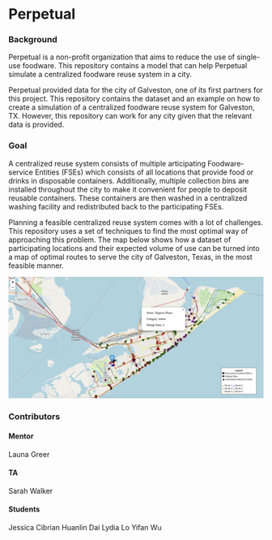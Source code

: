 # Perpetual

### Background

Perpetual is a non-profit organization that aims to reduce the use of single-use foodware. This repository contains a model that can help Perpetual simulate a centralized foodware reuse system in a city.

Perpetual provided data for the city of Galveston, one of its first partners for this project. This repository contains the dataset and an example on how to create a simulation of a centralized foodware reuse system for Galveston, TX. However, this repository can work for any city given that the relevant data is provided.

### Goal

A centralized reuse system consists of multiple articipating Foodware-service Entities (FSEs) which consists of all locations that provide food or drinks in disposable containers. Additionally, multiple collection bins are installed throughout the city to make it convenient for people to deposit reusable containers. These containers are then washed in a centralized washing facility and redistributed back to the participating FSEs.

Planning a feasible centralized reuse system comes with a lot of challenges. This repository uses a set of techniques to find the most optimal way of approaching this problem. The map below shows how a dataset of participating locations and their expected volume of use can be turned into a map of optimal routes to serve the city of Galveston, Texas, in the most feasible manner.

![The interactive map can be found in the output directory](archive/mentor/images/galveston_map.png)

### Contributors
#### Mentor
Launa Greer
#### TA
Sarah Walker
#### Students
Jessica Cibrian
Huanlin Dai
Lydia Lo
Yifan Wu
